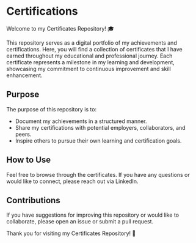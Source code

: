 # Certifications
Welcome to my Certificates Repository! 🎓

This repository serves as a digital portfolio of my achievements and certifications. Here, you will find a collection of certificates that I have earned throughout my educational and professional journey. Each certificate represents a milestone in my learning and development, showcasing my commitment to continuous improvement and skill enhancement.

## Purpose

The purpose of this repository is to:

- Document my achievements in a structured manner.
- Share my certifications with potential employers, collaborators, and peers.
- Inspire others to pursue their own learning and certification goals.

## How to Use

Feel free to browse through the certificates. If you have any questions or would like to connect, please reach out via LinkedIn.
## Contributions

If you have suggestions for improving this repository or would like to collaborate, please open an issue or submit a pull request.

Thank you for visiting my Certificates Repository! 🌟
